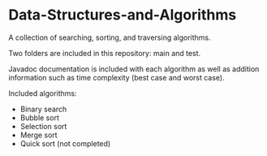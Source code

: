 # Data-Structures-and-Algorithms
A collection of searching, sorting, and traversing algorithms.

Two folders are included in this repository: main and test.

Javadoc documentation is included with each algorithm as well as addition information such as time complexity (best case and worst case).

Included algorithms:
  - Binary search
  - Bubble sort
  - Selection sort
  - Merge sort
  - Quick sort (not completed)
